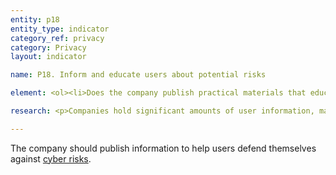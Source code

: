 ```yaml
---
entity: p18
entity_type: indicator
category_ref: privacy
category: Privacy
layout: indicator

name: P18. Inform and educate users about potential risks

element: <ol><li>Does the company publish practical materials that educate users on how to protect themselves from <a target="_blank" href="https://rankingdigitalrights.org/2018-indicators/#cyberrisks">cyber risks</a> relevant to their products or services?</li></ol>

research: <p>Companies hold significant amounts of user information, making them targets for malicious actors. We expect companies to help users protect themselves against such risks. This can include materials on how to set up advanced account authentication; adjust privacy settings; avoid malware, phishing, and social engineering attacks; avoid third-party tracking; avoid or address bullying or harassment online; and what “safe browsing” means. Companies should present this guidance to the public using clear language, ideally paired with visual images, designed to help users understand the nature of the risks companies and users can face. These can include tips, tutorials, how-to guides, or other resources and should be presented in a way that users can easily understand (for instance with visuals, graphics, bullet points, and lists).</p><p><b>Potential sources:</b></p><ul><li>Company security center</li><li>Company help pages or community support page</li><li>Company blog</li></ul>

---
```

The company should publish information to help users defend themselves against <a target="_blank" href="https://rankingdigitalrights.org/2018-indicators/#cyberrisks">cyber risks</a>.